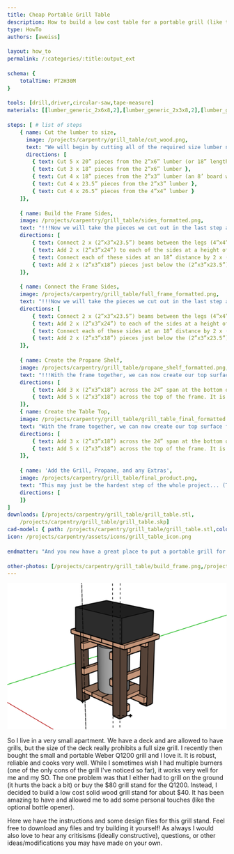 ```yaml
---
title: Cheap Portable Grill Table
description: How to build a low cost table for a portable grill (like the Weber Q1200).
type: HowTo
authors: [aweiss]

layout: how_to
permalink: /:categories/:title:output_ext

schema: {
    totalTime: PT2H30M
}

tools: [drill,driver,circular-saw,tape-measure]
materials: [[lumber_generic_2x6x8,2],[lumber_generic_2x3x8,2],[lumber_generic_4x4x8,2],[screws_deck_1.5in,1]]

steps: [ # list of steps
    { name: Cut the lumber to size,
      image: /projects/carpentry/grill_table/cut_wood.png,
      text: "We will begin by cutting all of the required size lumber needed for the stand. While I used a circular saw for this step, I must say that I really wished I'd had a miter saw. This is especially useful for the 4x4 lumber because my circular saw cant cut deep enough to make it through in a single cut.",
      directions: [
        { text: Cut 5 x 20” pieces from the 2”x6” lumber (or 18” length if you don't want the top surface to overhang) },
        { text: Cut 3 x 18” pieces from the 2”x6” lumber },
        { text: Cut 4 x 18” pieces from the 2”x3” lumber (an 8’ board will produce 4 x 18” pieces plus a single board just about 23.5” after accounting for the kerf) },
        { text: Cut 4 x 23.5” pieces from the 2”x3” lumber },
        { text: Cut 4 x 26.5” pieces from the 4”x4” lumber }
    ]},

    { name: Build the Frame Sides,
    image: /projects/carpentry/grill_table/sides_formatted.png,
    text: "!!!Now we will take the pieces we cut out in the last step and assemble the frame of the stand. Here we could drill pilot holes to be exact, but self tapping deck screws and a driver make quick work of the assembly.",
    directions: [
        { text: Connect 2 x (2”x3”x23.5”) beams between the legs (4”x4”x26.5” pieces) flush with (or slightly above) the top of the 4”x4” beams at a 23.5” distance to create two sides. },
        { text: Add 2 x (2”x3”x24”) to each of the sides at a height of 1.5” inches from the bottom of the 4”x4” beams. },
        { text: Connect each of these sides at an 18” distance by 2 x (2”x3”x18”) pieces at a height of 12” },
        { text: Add 2 x (2”x3”x18”) pieces just below the (2”x3”x23.5”) sections added in part A }
    ]},

    { name: Connect the Frame Sides,
    image: /projects/carpentry/grill_table/full_frame_formatted.png,
    text: "!!!Now we will take the pieces we cut out in the last step and assemble the frame of the stand. Here we could drill pilot holes to be exact, but self tapping deck screws and a driver make quick work of the assembly.",
    directions: [
        { text: Connect 2 x (2”x3”x23.5”) beams between the legs (4”x4”x26.5” pieces) flush with (or slightly above) the top of the 4”x4” beams at a 23.5” distance to create two sides. },
        { text: Add 2 x (2”x3”x24”) to each of the sides at a height of 1.5” inches from the bottom of the 4”x4” beams. },
        { text: Connect each of these sides at an 18” distance by 2 x (2”x3”x18”) pieces at a height of 12” },
        { text: Add 2 x (2”x3”x18”) pieces just below the (2”x3”x23.5”) sections added in part A }
    ]},
    
    { name: Create the Propane Shelf,
    image: /projects/carpentry/grill_table/propane_shelf_formatted.png,
    text: "!!!With the frame together, we can now create our top surface for the grill bottom shelf which will hold the propane bottle. Again some self tapping deck screws and a driver make quick work of this job.",
    directions: [
        { text: Add 3 x (2”x3”x18”) across the 24” span at the bottom of the frame to create a flat surface between the legs.},
        { text: Add 5 x (2”x3”x18”) across the top of the frame. It is recommended these are only screwed into the (2”x3”x23.5”) cross-beams and NOT the 4”x4” legs. This provides for easier dissasembly for moving}
    ]},
    { name: Create the Table Top,
    image: /projects/carpentry/grill_table/grill_table_final_formatted.png,
    text: "With the frame together, we can now create our top surface for the grill bottom shelf which will hold the propane bottle. Again some self tapping deck screws and a driver make quick work of this job.",
    directions: [
        { text: Add 3 x (2”x3”x18”) across the 24” span at the bottom of the frame to create a flat surface between the legs.},
        { text: Add 5 x (2”x3”x18”) across the top of the frame. It is recommended these are only screwed into the (2”x3”x23.5”) cross-beams and NOT the 4”x4” legs. This provides for easier dissasembly for moving}
    ]},

    { name: 'Add the Grill, Propane, and any Extras',
    image: /projects/carpentry/grill_table/final_product.png,
    text: "This may just be the hardest step of the whole project... (This is sarcasm if that didn't make it across) You now have to place your grill on your beautiful new stand! A standard propane tank should fit nicely on the bottom shelf of the stand. While it is definitely optional, during this step I also added a bottle opener and some hook screws to mine to allow me to hang my grilling utensils and have a nice cold beer without having to go inside. These can be seen in the final product and should be placed wherever they fit best for your setup!",
    directions: [
    ]}
]
downloads: [/projects/carpentry/grill_table/grill_table.stl,
    /projects/carpentry/grill_table/grill_table.skp]
cad-model: { path: /projects/carpentry/grill_table/grill_table.stl,color: '#855108' }
icon: /projects/carpentry/assets/icons/grill_table_icon.png

endmatter: "And you now have a great place to put a portable grill for small space living! Keep in mind that there are downloadable CAD (computer aided design) files for 3D viewing of this design near the top of this page. The *.stl files can be opened using the Windows 10 3D viewer and the *.skp files can be opened and edited using the sketchup cad software. Feel free to contact me with any necessary comments, questions, or clarifications!"

other-photos: [/projects/carpentry/grill_table/build_frame.png,/projects/carpentry/grill_table/propane_shelf.png]
---
```



<img src='/projects/carpentry/grill_table/grill_table.png' class='post_image' alt='small grill stand completed'>

So I live in a very small apartment. We have a deck and are allowed to have grills, but the size of the deck really prohibits a full size grill.
I recently then bought the small and portable Weber Q1200 grill and I love it. It is robust, reliable and cooks very well.
While I sometimes wish I had multiple burners (one of the only cons of the grill I've noticed so far), it works very well for me and my SO.
The one problem was that I either had to grill on the ground (it hurts the back a bit) or buy the $80 grill stand for the Q1200.
Instead, I decided to build a low cost solid wood grill stand for about $40. It has been amazing to have and allowed me to add some personal touches (like the optional bottle opener).

Here we have the instructions and some design files for this grill stand. 
Feel free to download any files and try building it yourself! 
As always I would also love to hear any critisisms (ideally constructive), questions, or other ideas/modifications you may have made on your own.